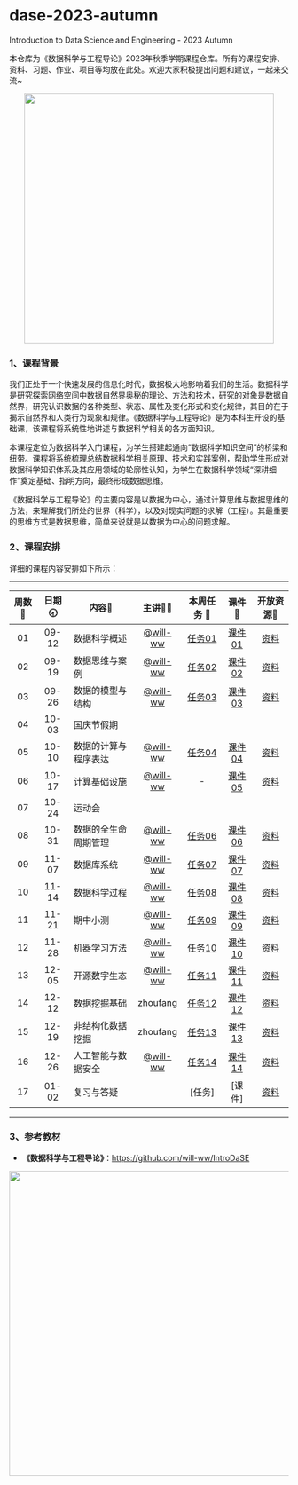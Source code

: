 # dase-2023-autumn
Introduction to Data Science and Engineering - 2023 Autumn

本仓库为《数据科学与工程导论》2023年秋季学期课程仓库。所有的课程安排、资料、习题、作业、项目等均放在此处。欢迎大家积极提出问题和建议，一起来交流~

<div align=center>
<img src="https://github.com/X-lab2017/ds-2023-autumn/assets/15010826/4d17645c-b064-4331-8565-ebd2de2cb113" width="450px">
</div>

### 1、课程背景

我们正处于一个快速发展的信息化时代，数据极大地影响着我们的生活。数据科学是研究探索网络空间中数据自然界奥秘的理论、方法和技术，研究的对象是数据自然界，研究认识数据的各种类型、状态、属性及变化形式和变化规律，其目的在于揭示自然界和人类行为现象和规律。《数据科学与工程导论》是为本科生开设的基础课，该课程将系统性地讲述与数据科学相关的各方面知识。

本课程定位为数据科学入门课程，为学生搭建起通向“数据科学知识空间”的桥梁和纽带。课程将系统梳理总结数据科学相关原理、技术和实践案例，帮助学生形成对数据科学知识体系及其应用领域的轮廓性认知，为学生在数据科学领域“深耕细作”奠定基础、指明方向，最终形成数据思维。

《数据科学与工程导论》的主要内容是以数据为中心，通过计算思维与数据思维的方法，来理解我们所处的世界（科学），以及对现实问题的求解（工程）。其最重要的思维方式是数据思维，简单来说就是以数据为中心的问题求解。

### 2、课程安排

详细的课程内容安排如下所示：

---


| 周数📆 | 日期🕣 | 内容📒 | 主讲💂‍♂️ | 本周任务 📌| 课件📘 |开放资源📂 |
| :----: | :----: | ------ | :----------------------------------------: | :-----------------------------------------------------: | :--------------------------------------------------------------------------------: | :-------------------------------------------------------------: |
|   01   | 09-12 | 数据科学概述 | [@will-ww](https://github.com/will-ww) | [任务01](https://github.com/X-lab2017/dase-2023-autumn/issues/2) |[课件01](https://github.com/X-lab2017/dase-2023-autumn/tree/main/lecture01) |[资料](https://github.com/X-lab2017/dase-2023-autumn/tree/main/resource) |
|   02   | 09-19 | 数据思维与案例 | [@will-ww](https://github.com/will-ww) |  [任务02](https://github.com/X-lab2017/dase-2023-autumn/issues/3)   |  [课件02](https://github.com/X-lab2017/dase-2023-autumn/tree/main/lecture02)  | [资料](https://github.com/X-lab2017/dase-2023-autumn/tree/main/resource)   |
|   03   | 09-26 | 数据的模型与结构 | [@will-ww](https://github.com/will-ww) |  [任务03](https://github.com/X-lab2017/dase-2023-autumn/issues/17)   |  [课件03](https://github.com/X-lab2017/dase-2023-autumn/tree/main/lecture03)  | [资料](https://github.com/X-lab2017/dase-2023-autumn/tree/main/resource)   |
|   04   | 10-03 | 国庆节假期 |  |     |    |    |
|   05   | 10-10 | 数据的计算与程序表达 | [@will-ww](https://github.com/will-ww) |  [任务04](https://github.com/X-lab2017/dase-2023-autumn/issues/20)   |  [课件04](https://github.com/X-lab2017/dase-2023-autumn/tree/main/lecture04)  | [资料](https://github.com/X-lab2017/dase-2023-autumn/tree/main/resource)   |
|   06   | 10-17 | 计算基础设施 | [@will-ww](https://github.com/will-ww) |  -   |  [课件05](https://github.com/X-lab2017/dase-2023-autumn/tree/main/lecture05)  | [资料](https://github.com/X-lab2017/dase-2023-autumn/tree/main/resource)   |
|   07   | 10-24 | 运动会 |  |     |    |    |
|   08   | 10-31 | 数据的全生命周期管理 | [@will-ww](https://github.com/will-ww) |  [任务06](https://github.com/X-lab2017/dase-2023-autumn/issues/27)   |  [课件06](https://github.com/X-lab2017/dase-2023-autumn/tree/main/lecture06)  | [资料](https://github.com/X-lab2017/dase-2023-autumn/tree/main/resource)   |
|   09   | 11-07 | 数据库系统 | [@will-ww](https://github.com/will-ww) |  [任务07](https://github.com/X-lab2017/dase-2023-autumn/issues/28)   |  [课件07](https://github.com/X-lab2017/dase-2023-autumn/tree/main/lecture07)  | [资料](https://github.com/X-lab2017/dase-2023-autumn/tree/main/resource)   |
|   10   | 11-14 | 数据科学过程 | [@will-ww](https://github.com/will-ww) | [任务08](https://github.com/X-lab2017/dase-2023-autumn/issues/30)     |  [课件08](https://github.com/X-lab2017/dase-2023-autumn/tree/main/lecture08)  | [资料](https://github.com/X-lab2017/dase-2023-autumn/tree/main/resource)   |
|   11   | 11-21 | 期中小测 | [@will-ww](https://github.com/will-ww) |  [任务09](https://github.com/X-lab2017/dase-2023-autumn/issues/32)  |  [课件09](https://github.com/X-lab2017/dase-2023-autumn/tree/main/lecture09)   | [资料](https://github.com/X-lab2017/dase-2023-autumn/tree/main/resource)   |
|   12   | 11-28 | 机器学习方法 | [@will-ww](https://github.com/will-ww) |  [任务10](https://github.com/X-lab2017/dase-2023-autumn/issues/40)   |  [课件10](https://github.com/X-lab2017/dase-2023-autumn/tree/main/lecture10)   | [资料](https://github.com/X-lab2017/dase-2023-autumn/tree/main/resource)   |
|   13   | 12-05 | 开源数字生态 | [@will-ww](https://github.com/will-ww) |  [任务11](https://github.com/X-lab2017/dase-2023-autumn/issues/43)   |  [课件11](https://github.com/X-lab2017/dase-2023-autumn/tree/main/lecture11)  | [资料](https://github.com/X-lab2017/dase-2023-autumn/tree/main/resource)   |
|   14   | 12-12 | 数据挖掘基础 | zhoufang |  [任务12](https://github.com/X-lab2017/dase-2023-autumn/issues/48)   |  [课件12](https://github.com/X-lab2017/dase-2023-autumn/tree/main/lecture12)  | [资料](https://github.com/X-lab2017/dase-2023-autumn/tree/main/resource)   |
|   15   | 12-19 | 非结构化数据挖掘 | zhoufang |  [任务13](https://github.com/X-lab2017/dase-2023-autumn/issues/49)   |  [课件13](https://github.com/X-lab2017/dase-2023-autumn/tree/main/lecture13)  | [资料](https://github.com/X-lab2017/dase-2023-autumn/tree/main/resource)   |
|   16   | 12-26 | 人工智能与数据安全 | [@will-ww](https://github.com/will-ww)  |  [任务14](https://github.com/X-lab2017/dase-2023-autumn/issues/53)   |  [课件14](https://github.com/X-lab2017/dase-2023-autumn/tree/main/lecture14)  | [资料](https://github.com/X-lab2017/dase-2023-autumn/tree/main/resource)   |
|   17   | 01-02 | 复习与答疑 |  |  [任务]   |  [课件]  | [资料](https://github.com/X-lab2017/dase-2023-autumn/tree/main/resource)   |

---


### 3、参考教材

- **《数据科学与工程导论》**：https://github.com/will-ww/IntroDaSE

<div align=center>
<img src="https://github.com/X-lab2017/ds-2023-autumn/assets/15010826/10aa5862-d514-493b-a119-fb40d9f17499" width="550px">
</div>



